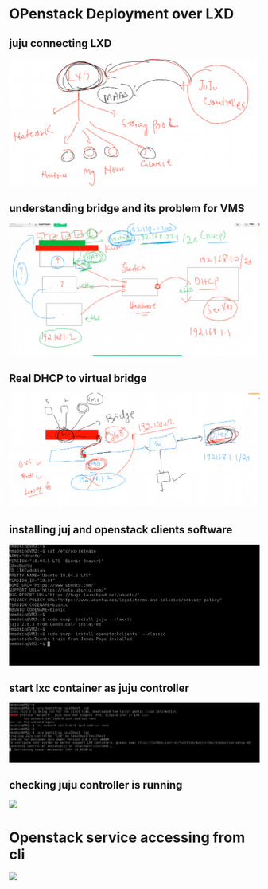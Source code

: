 # OPenstack Deployment over LXD 

## juju connecting LXD 

<img src="jujutolxd.png">

## understanding bridge and its problem for VMS 

<img src="bridge.png">

## Real DHCP to  virtual bridge

<img src="mybr0.png">

## installing juj and openstack clients software

<img src="jujuopenstack.png">

## start lxc container as juju controller

<img src="jujucontroller.png">

## checking juju controller is running 

<img src="jujucheck.png">

# Openstack service accessing from cli 

<img src="loginsrc.png">

